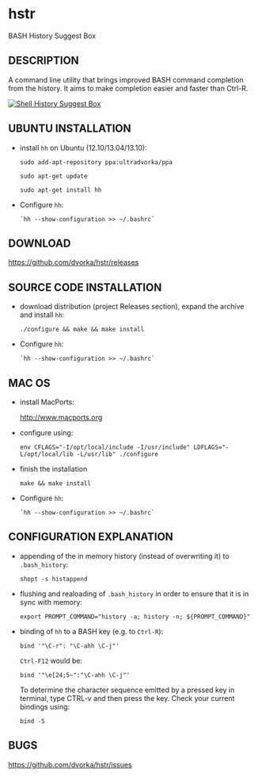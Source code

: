 hstr
====

BASH History Suggest Box

DESCRIPTION
-----------
A command line utility that brings improved BASH command completion 
from the history. It aims to make completion easier and faster
than Ctrl-R.


[![Shell History Suggest Box](http://mindforger.com/projects/images/hh-1.jpg "Shell History Suggest Box")](http://mindforger.com/projects/images/hh-1.jpg)


UBUNTU INSTALLATION
-------------------
* install `hh` on Ubuntu (12.10/13.04/13.10):

    `sudo add-apt-repository ppa:ultradvorka/ppa`

    `sudo apt-get update`

    `sudo apt-get install hh`

* Configure `hh`: 

      `hh --show-configuration >> ~/.bashrc`


DOWNLOAD
--------
https://github.com/dvorka/hstr/releases


SOURCE CODE INSTALLATION
------------------------
* download distribution (project Releases section), expand the archive and install `hh`:

    `./configure && make && make install`

* Configure `hh`:

      `hh --show-configuration >> ~/.bashrc`


MAC OS
------
* install MacPorts:

   http://www.macports.org

* configure using:

   `env CFLAGS="-I/opt/local/include -I/usr/include" LDFLAGS="-L/opt/local/lib -L/usr/lib" ./configure`

* finish the installation

    `make && make install`

* Configure `hh`:

      `hh --show-configuration >> ~/.bashrc`


CONFIGURATION EXPLANATION
-------------------------
* appending of the in memory history (instead of overwriting it) 
  to `.bash_history`: 

    `shopt -s histappend`

* flushing and realoading of `.bash_history` in order to ensure that
  it is in sync with memory:

     `export PROMPT_COMMAND="history -a; history -n; ${PROMPT_COMMAND}"`

* binding of `hh` to a BASH key (e.g. to `Ctrl-R`):

    `bind '"\C-r": "\C-ahh \C-j"'`

  `Ctrl-F12` would be:

    `bind '"\e[24;5~":"\C-ahh \C-j"'`

  To determine the character sequence emitted by a pressed key in terminal, 
  type CTRL-v and then press the key. Check your current bindings using:

    `bind -S`

BUGS
----
https://github.com/dvorka/hstr/issues

